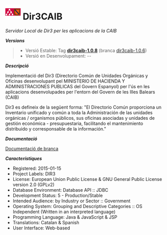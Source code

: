 # ![Logo](https://github.com/GovernIB/maven/blob/binaris/dir3caib/projectinfo_Attachments/icon.jpg) Dir3CAIB
*Servidor Local de Dir3 per les aplicacions de la CAIB*


***Versions***

> - Versió Estable: Tag [__dir3caib-1.0.8__](../../tree/cd12603c538bbc0d8175eb90f8d35d68485b67d2) (branca [dir3caib-1.0.6](../../tree/1.0.6))<br/>
> - Versió en Desenvolupament: --

***Descripció***

Implementació del Dir3 (Directorio Común de Unidades Orgánicas y Oficinas desenvolupant pel MINISTERIO DE HACIENDA Y ADMINISTRACIONES PUBLICAS del Govern Espanyol) per l'ús en les aplicacions desenvolupades per l'entorn del Govern de les Illes Balears (CAIB)

Dir3 es defineix de la següent forma:
"El Directorio Común proporciona un Inventario unificado y común a toda la Administración de las unidades orgánicas / organismos públicos, sus oficinas asociadas y unidades de gestión económica - presupuestaria, facilitando el mantenimiento distribuido y corresponsable de la información."

***Documentació***

[Documentació de branca](https://github.com/GovernIB/dir3caib/blob/1.0.6/README.md#documentaci%C3%B3)

***Característiques***

* Registered: 2015-01-15 
* Project Labels: DIR3
* License:  European Union Public License & GNU General Public License version 2.0 (GPLv2)
* Database Environment: Database API :: JDBC
* Development Status: 5 - Production/Stable
* Intended Audience: by Industry or Sector :: Government
* Operating System: Grouping and Descriptive Categories :: OS Independent (Written in an interpreted language)
* Programming Language: Java & JavaScript & JSP
* Translations: Catalan & Spanish
* User Interface: Web-based









